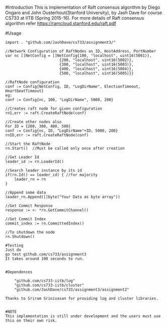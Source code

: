 #Introduction
This is implementation of Raft consensus algorithm by Diego Ongaro and John Ousterhout(Stanford University), by Jash Dave for course CS733 at IITB (Spring 2015-16).
For more details of Raft consensus algorithm refer https://ramcloud.stanford.edu/raft.pdf

#Usage
```
import . "github.com/JashDave/cs733/assignment3/"

//Network Configuration of RaftNodes as ID, HostAddress, PortNumber
var nc []NetConfig = []NetConfig{100, "localhost", uint16(5001)}, 
						{200, "localhost", uint16(5002)}, 
						{300, "localhost", uint16(5003)}, 
						{400, "localhost", uint16(5004)}, 
						{500, "localhost", uint16(5005)}}

//RaftNode configuration
conf := Config{NetConfig, ID, "LogDirName", ElectionTimeout, HeartbeatTimeout}
eg:
conf := Config{nc, 100, "LogDirName", 5000, 200}

//Creates raft node for given configuration
rn1,err := raft.CreateRaftNode(conf)	

//Create other nodes also
For ID = {200, 300, 400, 500}
conf := Config{nc, ID, "LogDirName"+ID, 5000, 200}
rnID,err := raft.CreateRaftNode(conf)
	
//Start the RaftNode
rn.Start()	//Must be called only once after creation

//Get Leader Id
leader_id := rn.LeaderId()

//Search leader instance by its id
if(rn.Id() == leader_id) { //for majority
	leader_rn = rn
}

//Append some data
leader_rn.Append([]byte("Your Data as byte array"))

//Get Commit Response
response := <- *rn.GetCommitChannel()

//Get Commit Index
commit_index := rn.CommittedIndex()

//To shutdown the node
rn.Shutdown()

#Testing
Just do 
go test github.com/cs733/assignment3
It takes around 100 seconds to run. 


#Dependences

	"github.com/cs733-iitb/log"
	"github.com/cs733-iitb/cluster"
	"github.com/JashDave/cs733/assignment3/assignment2"

Thanks to Sriram Srinivasan for providing log and cluster libraries.


#NOTE
This implementation is still under development and the users must use this on their own risk.

